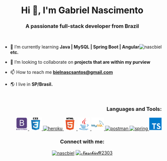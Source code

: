 <h1 align="center">Hi 👋, I'm Gabriel Nascimento</h1>
<h3 align="center">A passionate full-stack developer from Brazil</h3>

<br>

<p><img align="right" src="https://github-readme-stats.vercel.app/api/top-langs?username=nascbiel&show_icons=true&locale=en&layout=compact" alt="nascbiel" /></p>


- 🌱 I’m currently learning **Java | MySQL | Spring Boot | Angular etc.**

- 👯 I’m looking to collaborate on **projects that are within my purview**

- 📫 How to reach me **bielnascsantos@gmail.com**

- 🌎 I live in **SP/Brasil.**
<br>



  <h3 align="right">Languages and Tools:</h3>
<p align="right"> <a href="https://getbootstrap.com" target="_blank"> <img src="https://raw.githubusercontent.com/devicons/devicon/master/icons/bootstrap/bootstrap-plain-wordmark.svg" alt="bootstrap" width="40" height="40"/> </a> <a href="https://www.w3schools.com/css/" target="_blank"> <img src="https://raw.githubusercontent.com/devicons/devicon/master/icons/css3/css3-original-wordmark.svg" alt="css3" width="40" height="40"/> </a> <a href="https://heroku.com" target="_blank"> <img src="https://www.vectorlogo.zone/logos/heroku/heroku-icon.svg" alt="heroku" width="40" height="40"/> </a> <a href="https://www.w3.org/html/" target="_blank"> <img src="https://raw.githubusercontent.com/devicons/devicon/master/icons/html5/html5-original-wordmark.svg" alt="html5" width="40" height="40"/> </a> <a href="https://www.java.com" target="_blank"> <img src="https://raw.githubusercontent.com/devicons/devicon/master/icons/java/java-original.svg" alt="java" width="40" height="40"/> </a> <a href="https://www.mysql.com/" target="_blank"> <img src="https://raw.githubusercontent.com/devicons/devicon/master/icons/mysql/mysql-original-wordmark.svg" alt="mysql" width="40" height="40"/> </a> <a href="https://postman.com" target="_blank"> <img src="https://www.vectorlogo.zone/logos/getpostman/getpostman-icon.svg" alt="postman" width="40" height="40"/> </a> <a href="https://spring.io/" target="_blank"> <img src="https://www.vectorlogo.zone/logos/springio/springio-icon.svg" alt="spring" width="40" height="40"/> </a> <a href="https://www.typescriptlang.org/" target="_blank"> <img src="https://raw.githubusercontent.com/devicons/devicon/master/icons/typescript/typescript-original.svg" alt="typescript" width="40" height="40"/> </a> </p>

<h3 align="center">Connect with me:</h3>
<p align="center">
<a href="https://linkedin.com/in/nascbiel" target="blank"><img align="center" src="https://cdn.jsdelivr.net/npm/simple-icons@3.0.1/icons/linkedin.svg" alt="nascbiel" height="30" width="40" /></a>
<a href="https://discord.gg/𝓝𝓪𝓼𝓬𝓫𝓲𝓮𝓵#2303" target="blank"><img align="center" src="https://cdn.jsdelivr.net/npm/simple-icons@3.0.1/icons/discord.svg" alt="𝓝𝓪𝓼𝓬𝓫𝓲𝓮𝓵#2303" height="30" width="40" /></a>
  </p>
  







